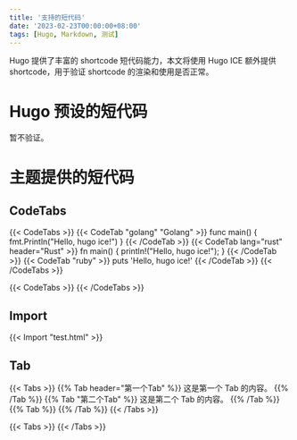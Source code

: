 ```yaml
---
title: '支持的短代码'
date: '2023-02-23T00:00:00+08:00'
tags: [Hugo, Markdown, 测试]
---
```


Hugo 提供了丰富的 shortcode 短代码能力，本文将使用 Hugo ICE 额外提供 shortcode，用于验证 shortcode 的渲染和使用是否正常。

<!--more-->

# Hugo 预设的短代码

暂不验证。

# 主题提供的短代码

## CodeTabs

{{< CodeTabs >}}
{{< CodeTab "golang" "Golang" >}}
func main() {
    fmt.Println("Hello, hugo ice!")
}
{{< /CodeTab >}}
{{< CodeTab lang="rust" header="Rust" >}}
fn main() {
    println!("Hello, hugo ice!");
}
{{< /CodeTab >}}
{{< CodeTab "ruby" >}}
puts 'Hello, hugo ice!'
{{< /CodeTab >}}
{{< /CodeTabs >}}

{{< CodeTabs >}}
{{< /CodeTabs >}}

## Import

{{< Import "test.html" >}}

## Tab

{{< Tabs >}}
{{% Tab header="第一个Tab" %}}
这是第一个 Tab 的内容。
{{% /Tab %}}
{{% Tab "第二个Tab" %}}
这是第二个 Tab 的内容。
{{% /Tab %}}
{{% Tab %}}
{{% /Tab %}}
{{< /Tabs >}}

{{< Tabs >}}
{{< /Tabs >}}
